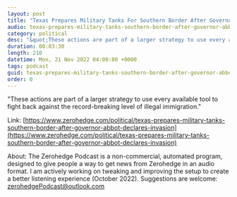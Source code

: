 ```yaml
---
layout: post
title: "Texas Prepares Military Tanks For Southern Border After Governor Abbot Declares Invasion"
audio: texas-prepares-military-tanks-southern-border-after-governor-abbot-declares-invasion-0
category: political
desc: "&quot;These actions are part of a larger strategy to use every available tool to fight back against the record-breaking level of illegal immigration.&quot;"
duration: 00:03:30
length: 210
datetime: Mon, 21 Nov 2022 04:00:00 +0000
tags: podcast
guid: texas-prepares-military-tanks-southern-border-after-governor-abbot-declares-invasion-0
order: 0
---
```

&quot;These actions are part of a larger strategy to use every available tool to fight back against the record-breaking level of illegal immigration.&quot;

Link: [https://www.zerohedge.com/political/texas-prepares-military-tanks-southern-border-after-governor-abbot-declares-invasion](https://www.zerohedge.com/political/texas-prepares-military-tanks-southern-border-after-governor-abbot-declares-invasion)

About: The Zerohedge Podcast is a non-commercial, automated program, designed to give people a way to get news from Zerohedge in an audio format.  I am actively working on tweaking and improving the setup to create a better listening experience (October 2022).  Suggestions are welcome: [zerohedgePodcast@outlook.com](mailto:zerohedgePodcast@outlook.com)